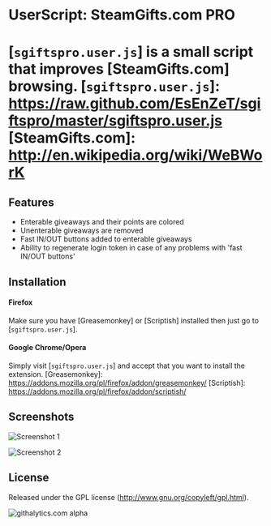 # UserScript: SteamGifts.com PRO
[`sgiftspro.user.js`] is a small script that improves [SteamGifts.com] browsing.
[`sgiftspro.user.js`]: https://raw.github.com/EsEnZeT/sgiftspro/master/sgiftspro.user.js
[SteamGifts.com]: http://en.wikipedia.org/wiki/WeBWorK
=========

## Features
* Enterable giveaways and their points are colored
* Unenterable giveaways are removed
* Fast IN/OUT buttons added to enterable giveaways
* Ability to regenerate login token in case of any problems with 'fast IN/OUT buttons'


## Installation
#### Firefox
Make sure you have [Greasemonkey] or [Scriptish] installed then just go to [`sgiftspro.user.js`].

#### Google Chrome/Opera
Simply visit [`sgiftspro.user.js`] and accept that you want to install the extension.
[Greasemonkey]: https://addons.mozilla.org/pl/firefox/addon/greasemonkey/
[Scriptish]: https://addons.mozilla.org/pl/firefox/addon/scriptish/


## Screenshots
![Screenshot 1](https://raw.github.com/EsEnZeT/sgiftspro/master/screenshots/s1.png)

![Screenshot 2](https://raw.github.com/EsEnZeT/sgiftspro/master/screenshots/s2.png)


## License
Released under the GPL license (http://www.gnu.org/copyleft/gpl.html).

![githalytics.com alpha](https://cruel-carlota.pagodabox.com/2b3b6ccb37e6fcf5be390cb7aa19e5fb "githalytics.com")

